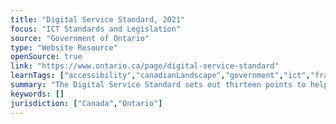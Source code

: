 ```yaml
---
title: "Digital Service Standard, 2021"
focus: "ICT Standards and Legislation"
source: "Government of Ontario"
type: "Website Resource"
openSource: true
link: "https://www.ontario.ca/page/digital-service-standard"
learnTags: ["accessibility","canadianLandscape","government","ict","framework","regulation"]
summary: "The Digital Service Standard sets out thirteen points to help Ontario ministries and agencies build and deliver simpler, faster, better government services and products for the people who live and do business in Ontario."
keywords: []
jurisdiction: ["Canada","Ontario"]
---
```

